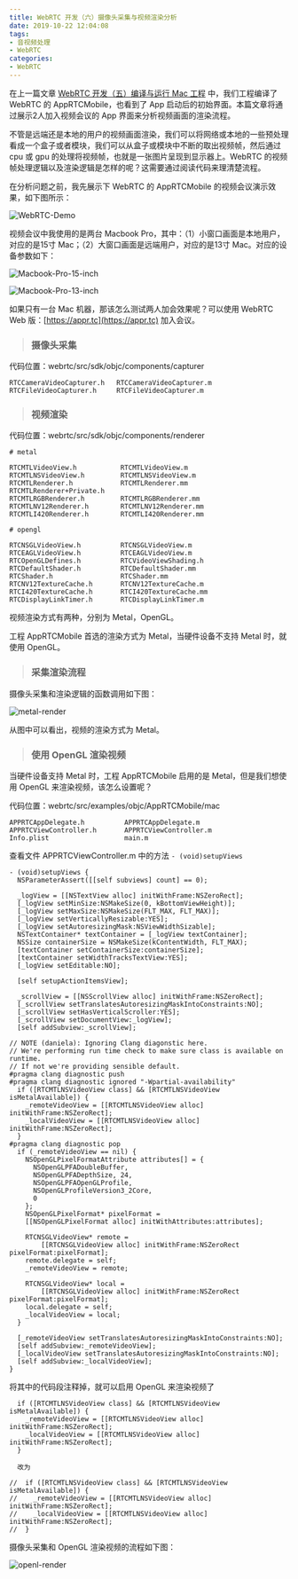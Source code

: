 ```yaml
---
title: WebRTC 开发（六）摄像头采集与视频渲染分析
date: 2019-10-22 12:04:08
tags:
- 音视频处理
- WebRTC
categories:
- WebRTC
---
```


在上一篇文章 [WebRTC 开发（五）编译与运行 Mac 工程](https://depthlove.github.io/2019/10/18/webrtc-development-5-run-mac-project/) 中，我们工程编译了 WebRTC 的 AppRTCMobile，也看到了 App 启动后的初始界面。本篇文章将通过展示2人加入视频会议的 App 界面来分析视频画面的渲染流程。

不管是远端还是本地的用户的视频画面渲染，我们可以将网络或本地的一些预处理看成一个盒子或者模块，我们可以从盒子或模块中不断的取出视频帧，然后通过 cpu 或 gpu 的处理将视频帧，也就是一张图片呈现到显示器上。WebRTC 的视频帧处理逻辑以及渲染逻辑是怎样的呢？这需要通过阅读代码来理清楚流程。

<!-- more -->

在分析问题之前，我先展示下 WebRTC 的 AppRTCMobile 的视频会议演示效果，如下图所示：

![WebRTC-Demo](https://raw.githubusercontent.com/depthlove/depthloveBlog/master/source/images/webrtc-development-6-video-rendering-analysis/WebRTC-Demo.png)


视频会议中我使用的是两台 Macbook Pro，其中：（1）小窗口画面是本地用户，对应的是15寸 Mac；（2）大窗口画面是远端用户，对应的是13寸 Mac。对应的设备参数如下：

![Macbook-Pro-15-inch](https://raw.githubusercontent.com/depthlove/depthloveBlog/master/source/images/webrtc-development-6-video-rendering-analysis/Macbook-Pro-15-inch.png)

![Macbook-Pro-13-inch](https://raw.githubusercontent.com/depthlove/depthloveBlog/master/source/images/webrtc-development-6-video-rendering-analysis/Macbook-Pro-13-inch.png)

如果只有一台 Mac 机器，那该怎么测试两人加会效果呢？可以使用 WebRTC Web 版：[https://appr.tc](https://appr.tc) 加入会议。

> ### 摄像头采集

代码位置：webrtc/src/sdk/objc/components/capturer

```
RTCCameraVideoCapturer.h   RTCCameraVideoCapturer.m
RTCFileVideoCapturer.h     RTCFileVideoCapturer.m
```

> ### 视频渲染

代码位置：webrtc/src/sdk/objc/components/renderer

```
# metal

RTCMTLVideoView.h           RTCMTLVideoView.m
RTCMTLNSVideoView.h         RTCMTLNSVideoView.m
RTCMTLRenderer.h            RTCMTLRenderer.mm
RTCMTLRenderer+Private.h
RTCMTLRGBRenderer.h         RTCMTLRGBRenderer.mm
RTCMTLNV12Renderer.h        RTCMTLNV12Renderer.mm
RTCMTLI420Renderer.h        RTCMTLI420Renderer.mm
```

```
# opengl

RTCNSGLVideoView.h          RTCNSGLVideoView.m
RTCEAGLVideoView.h          RTCEAGLVideoView.m
RTCOpenGLDefines.h          RTCVideoViewShading.h
RTCDefaultShader.h          RTCDefaultShader.mm
RTCShader.h                 RTCShader.mm
RTCNV12TextureCache.h       RTCNV12TextureCache.m
RTCI420TextureCache.h       RTCI420TextureCache.mm
RTCDisplayLinkTimer.h       RTCDisplayLinkTimer.m
```

视频渲染方式有两种，分别为 Metal，OpenGL。

工程 AppRTCMobile 首选的渲染方式为 Metal，当硬件设备不支持 Metal 时，就使用 OpenGL。

> ### 采集渲染流程

摄像头采集和渲染逻辑的函数调用如下图：

![metal-render](https://raw.githubusercontent.com/depthlove/depthloveBlog/master/source/images/webrtc-development-6-video-rendering-analysis/metal-render.png)

从图中可以看出，视频的渲染方式为 Metal。

> ### 使用 OpenGL 渲染视频

当硬件设备支持 Metal 时，工程 AppRTCMobile 启用的是 Metal，但是我们想使用 OpenGL 来渲染视频，该怎么设置呢？

代码位置：webrtc/src/examples/objc/AppRTCMobile/mac

```
APPRTCAppDelegate.h          APPRTCAppDelegate.m
APPRTCViewController.h       APPRTCViewController.m
Info.plist                   main.m
```

查看文件 APPRTCViewController.m 中的方法 `- (void)setupViews`

```
- (void)setupViews {
  NSParameterAssert([[self subviews] count] == 0);

  _logView = [[NSTextView alloc] initWithFrame:NSZeroRect];
  [_logView setMinSize:NSMakeSize(0, kBottomViewHeight)];
  [_logView setMaxSize:NSMakeSize(FLT_MAX, FLT_MAX)];
  [_logView setVerticallyResizable:YES];
  [_logView setAutoresizingMask:NSViewWidthSizable];
  NSTextContainer* textContainer = [_logView textContainer];
  NSSize containerSize = NSMakeSize(kContentWidth, FLT_MAX);
  [textContainer setContainerSize:containerSize];
  [textContainer setWidthTracksTextView:YES];
  [_logView setEditable:NO];

  [self setupActionItemsView];

  _scrollView = [[NSScrollView alloc] initWithFrame:NSZeroRect];
  [_scrollView setTranslatesAutoresizingMaskIntoConstraints:NO];
  [_scrollView setHasVerticalScroller:YES];
  [_scrollView setDocumentView:_logView];
  [self addSubview:_scrollView];

// NOTE (daniela): Ignoring Clang diagonstic here.
// We're performing run time check to make sure class is available on runtime.
// If not we're providing sensible default.
#pragma clang diagnostic push
#pragma clang diagnostic ignored "-Wpartial-availability"
  if ([RTCMTLNSVideoView class] && [RTCMTLNSVideoView isMetalAvailable]) {
    _remoteVideoView = [[RTCMTLNSVideoView alloc] initWithFrame:NSZeroRect];
    _localVideoView = [[RTCMTLNSVideoView alloc] initWithFrame:NSZeroRect];
  }
#pragma clang diagnostic pop
  if (_remoteVideoView == nil) {
    NSOpenGLPixelFormatAttribute attributes[] = {
      NSOpenGLPFADoubleBuffer,
      NSOpenGLPFADepthSize, 24,
      NSOpenGLPFAOpenGLProfile,
      NSOpenGLProfileVersion3_2Core,
      0
    };
    NSOpenGLPixelFormat* pixelFormat =
    [[NSOpenGLPixelFormat alloc] initWithAttributes:attributes];

    RTCNSGLVideoView* remote =
        [[RTCNSGLVideoView alloc] initWithFrame:NSZeroRect pixelFormat:pixelFormat];
    remote.delegate = self;
    _remoteVideoView = remote;

    RTCNSGLVideoView* local =
        [[RTCNSGLVideoView alloc] initWithFrame:NSZeroRect pixelFormat:pixelFormat];
    local.delegate = self;
    _localVideoView = local;
  }

  [_remoteVideoView setTranslatesAutoresizingMaskIntoConstraints:NO];
  [self addSubview:_remoteVideoView];
  [_localVideoView setTranslatesAutoresizingMaskIntoConstraints:NO];
  [self addSubview:_localVideoView];
}
```

将其中的代码段注释掉，就可以启用 OpenGL 来渲染视频了

```
  if ([RTCMTLNSVideoView class] && [RTCMTLNSVideoView isMetalAvailable]) {
    _remoteVideoView = [[RTCMTLNSVideoView alloc] initWithFrame:NSZeroRect];
    _localVideoView = [[RTCMTLNSVideoView alloc] initWithFrame:NSZeroRect];
  }
  
  改为
  
//  if ([RTCMTLNSVideoView class] && [RTCMTLNSVideoView isMetalAvailable]) {
//    _remoteVideoView = [[RTCMTLNSVideoView alloc] initWithFrame:NSZeroRect];
//    _localVideoView = [[RTCMTLNSVideoView alloc] initWithFrame:NSZeroRect];
//  }
```

摄像头采集和 OpenGL 渲染视频的流程如下图：

![openl-render](https://raw.githubusercontent.com/depthlove/depthloveBlog/master/source/images/webrtc-development-6-video-rendering-analysis/openl-render.png)
